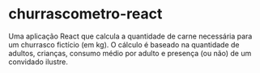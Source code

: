 # churrascometro-react
Uma aplicação React que calcula a quantidade de carne necessária para um churrasco fictício (em kg). O cálculo é baseado na quantidade de adultos, crianças, consumo médio por adulto e presença (ou não) de um convidado ilustre.
